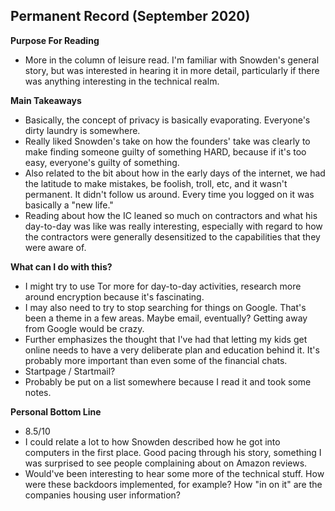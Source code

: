 ## Permanent Record (September 2020)
**Purpose For Reading**
- More in the column of leisure read. I'm familiar with Snowden's general story, but was interested in hearing it in more detail, particularly if there was anything interesting in the technical realm.
 
**Main Takeaways**
- Basically, the concept of privacy is basically evaporating. Everyone's dirty laundry is somewhere.
- Really liked Snowden's take on how the founders' take was clearly to make finding someone guilty of something HARD, because if it's too easy, everyone's guilty of something.
- Also related to the bit about how in the early days of the internet, we had the latitude to make mistakes, be foolish, troll, etc, and it wasn't permanent. It didn't follow us around. Every time you logged on it was basically a "new life."
- Reading about how the IC leaned so much on contractors and what his day-to-day was like was really interesting, especially with regard to how the contractors were generally desensitized to the capabilities that they were aware of.

**What can I do with this?**
- I might try to use Tor more for day-to-day activities, research more around encryption because it's fascinating.
- I may also need to try to stop searching for things on Google. That's been a theme in a few areas. Maybe email, eventually? Getting away from Google would be crazy.
- Further emphasizes the thought that I've had that letting my kids get online needs to have a very deliberate plan and education behind it. It's probably more important than even some of the financial chats.
- Startpage / Startmail?
- Probably be put on a list somewhere because I read it and took some notes.

**Personal Bottom Line**
- 8.5/10
- I could relate a lot to how Snowden described how he got into computers in the first place. Good pacing through his story, something I was surprised to see people complaining about on Amazon reviews.
- Would've been interesting to hear some more of the technical stuff. How were these backdoors implemented, for example? How "in on it" are the companies housing user information?
<!--stackedit_data:
eyJoaXN0b3J5IjpbODQxMTQyNjE5XX0=
-->